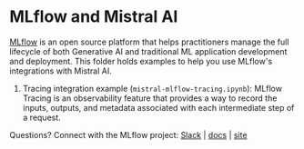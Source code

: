 # MLflow and Mistral AI

[MLflow](https://github.com/mlflow/mlflow) is an open source platform that helps practitioners manage the full lifecycle of both Generative AI and traditional ML application development and deployment. This folder holds examples to help you use MLflow's integrations with Mistral AI.

1) Tracing integration example (`mistral-mlflow-tracing.ipynb`): MLflow Tracing is an observability feature that provides a way to record the inputs, outputs, and metadata associated with each intermediate step of a request.

Questions? Connect with the MLflow project: [Slack](https://mlflow-users.slack.com) | [docs](https://mlflow.org/docs/latest/) | [site](https://mlflow.org/)